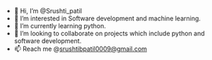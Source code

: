 - 👋 Hi, I’m @Srushti_patil
- 👀 I’m interested in Software development and machine learning.
- 🌱 I’m currently learning python.
- 💞️ I’m looking to collaborate on projects which include python and software development.
- 📫 Reach me @srushtibpatil0009@gmail.com

<!---
Tessa18/Tessa18 is a ✨ special ✨ repository because its `README.md` (this file) appears on your GitHub profile.
You can click the Preview link to take a look at your changes.
--->
